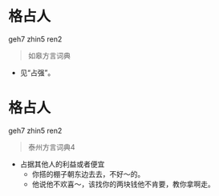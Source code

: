 # 格占人
geh7 zhin5 ren2
> 如皋方言词典
- 见“占强”。

# 格占人
geh7 zhin5 ren2
> 泰州方言词典4
- 占据其他人的利益或者便宜
  - 你搭的棚子朝东边去去，不好～的。
  - 他说他不欢喜～，该找你的两块钱他不肯要，教你拿啊走。
